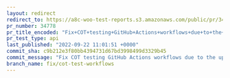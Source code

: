 ```yaml
---
layout: redirect
redirect_to: https://a8c-woo-test-reports.s3.amazonaws.com/public/pr/34778/api/index.html
pr_number: 34778
pr_title_encoded: "Fix+COT+testing+GitHub+Actions+workflows+due+to+the+upgrade+to+pnpm+7.11.0"
pr_test_type: api
last_published: "2022-09-22 11:01:51 +0000"
commit_sha: c9b212e3f80bb4394731d67bd3998499d3329b45
commit_message: "Fix COT testing GitHub Actions workflows due to the upgrade to pnpm 7…"
branch_name: fix/cot-test-workflows
---
```

